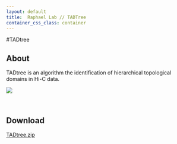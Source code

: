 ```yaml
---
layout: default
title:  Raphael Lab // TADTree
container_css_class: container
---
```


#TADtree

## About 
TADtree is an algorithm the identification of hierarchical topological domains in Hi-C data.

<img src="{{ site.baseurl }}/projects/tadtree/tadtree-overview.jpg" />

<a name="download"></a>
<br/>

## Download
<a href='http://compbio-research.cs.brown.edu/software/TADtree.zip'>TADtree.zip</a>